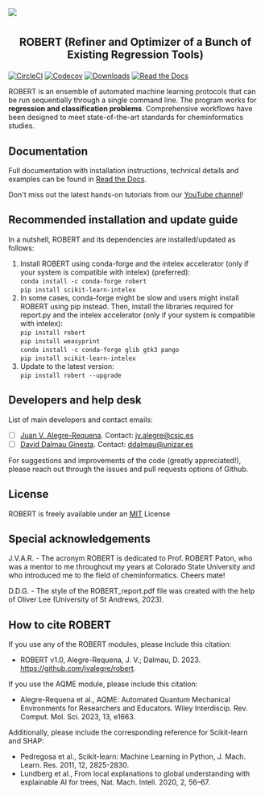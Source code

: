 ![](Logos/Robert_logo.jpg)
#
## <p align="center"> ROBERT (Refiner and Optimizer of a Bunch of Existing Regression Tools)</p>


[![CircleCI](https://img.shields.io/circleci/build/github/jvalegre/robert?label=Circle%20CI&logo=circleci)](https://app.circleci.com/pipelines/github/jvalegre/robert)
[![Codecov](https://img.shields.io/codecov/c/github/jvalegre/robert?label=Codecov&logo=codecov)](https://codecov.io/gh/jvalegre/robert)
[![Downloads](https://img.shields.io/conda/dn/conda-forge/robert?label=Downloads&logo=Anaconda)](https://anaconda.org/conda-forge/robert)
[![Read the Docs](https://img.shields.io/readthedocs/robert?label=Read%20the%20Docs&logo=readthedocs)](https://robert.readthedocs.io/)

ROBERT is an ensemble of automated machine learning protocols that can be run sequentially 
through a single command line. The program works for **regression and classification problems**.
Comprehensive workflows have been designed to meet state-of-the-art standards for cheminformatics 
studies.

## Documentation  
Full documentation with installation instructions, technical details and examples can be found in [Read the Docs](https://robert.readthedocs.io).  

Don't miss out the latest hands-on tutorials from our [YouTube channel](https://www.youtube.com/channel/UCHRqI8N61bYxWV9BjbUI4Xw)!  

## Recommended installation and update guide  
In a nutshell, ROBERT and its dependencies are installed/updated as follows:  
1. Install ROBERT using conda-forge and the intelex accelerator (only if your system is compatible with intelex) (preferred):  
`conda install -c conda-forge robert`  
`pip install scikit-learn-intelex`  
2. In some cases, conda-forge might be slow and users might install ROBERT using pip instead. Then, install the libraries required for report.py and the intelex accelerator (only if your system is compatible with intelex):  
`pip install robert`  
`pip install weasyprint`  
`conda install -c conda-forge glib gtk3 pango`  
`pip install scikit-learn-intelex`  
3. Update to the latest version:  
`pip install robert --upgrade`  

## Developers and help desk  
List of main developers and contact emails:  
  - [ ] [Juan V. Alegre-Requena](https://orcid.org/0000-0002-0769-7168). Contact: [jv.alegre@csic.es](mailto:jv.alegre@csic.es)  
  - [ ] [David Dalmau Ginesta](https://orcid.org/0000-0002-2506-6546). Contact: [ddalmau@unizar.es](mailto:ddalmau@unizar.es)  

For suggestions and improvements of the code (greatly appreciated!), please reach out through the issues and pull requests options of Github.  

## License
ROBERT is freely available under an [MIT](https://opensource.org/licenses/MIT) License  

## Special acknowledgements
J.V.A.R. - The acronym ROBERT is dedicated to Prof. ROBERT Paton, who was a mentor to me throughout my years at Colorado State University and who introduced me to the field of cheminformatics. Cheers mate!

D.D.G. - The style of the ROBERT_report.pdf file was created with the help of Oliver Lee (University of St Andrews, 2023).

## How to cite ROBERT
If you use any of the ROBERT modules, please include this citation:  
* ROBERT v1.0, Alegre-Requena, J. V.; Dalmau, D. 2023. https://github.com/jvalegre/robert.  

If you use the AQME module, please include this citation:  
* Alegre-Requena et al., AQME: Automated Quantum Mechanical Environments for Researchers and Educators. Wiley Interdiscip. Rev. Comput. Mol. Sci. 2023, 13, e1663.

Additionally, please include the corresponding reference for Scikit-learn and SHAP:  
* Pedregosa et al., Scikit-learn: Machine Learning in Python, J. Mach. Learn. Res. 2011, 12, 2825-2830.  
* Lundberg et al., From local explanations to global understanding with explainable AI for trees, Nat. Mach. Intell. 2020, 2, 56–67.  